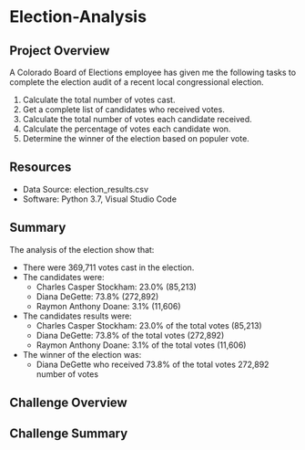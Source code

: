 # Election-Analysis

## Project Overview
A Colorado Board of Elections employee has given me the following tasks to complete the election audit of a recent local congressional election.

1. Calculate the total number of votes cast.
2. Get a complete list of candidates who received votes.
3. Calculate the total number of votes each candidate received.
4. Calculate the percentage of votes each candidate won.
5. Determine the winner of the election based on populer vote.

## Resources
- Data Source: election_results.csv
- Software: Python 3.7, Visual Studio Code 

## Summary
The analysis of the election show that:
- There were 369,711 votes cast in the election.
- The candidates were:
  - Charles Casper Stockham: 23.0% (85,213)
  - Diana DeGette: 73.8% (272,892)
  - Raymon Anthony Doane: 3.1% (11,606)
- The candidates results were: 
  - Charles Casper Stockham: 23.0% of the total votes (85,213)
  - Diana DeGette: 73.8% of the total votes (272,892)
  - Raymon Anthony Doane: 3.1% of the total votes (11,606)
- The winner of the election was:
  - Diana DeGette who received 73.8% of the total votes 272,892 number of votes

## Challenge Overview


## Challenge Summary
